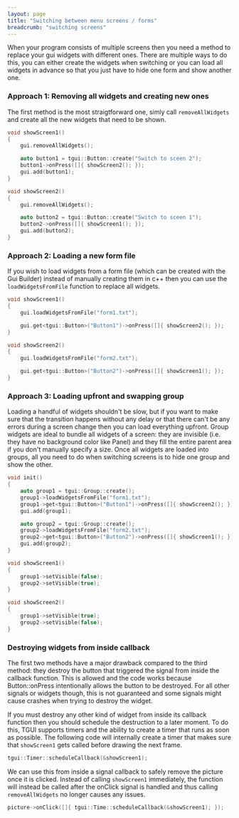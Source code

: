 ```yaml
---
layout: page
title: "Switching between menu screens / forms"
breadcrumb: "switching screens"
---
```


When your program consists of multiple screens then you need a method to replace your gui widgets with different ones. There are multiple ways to do this, you can either create the widgets when switching or you can load all widgets in advance so that you just have to hide one form and show another one.

### Approach 1: Removing all widgets and creating new ones

The first method is the most straigtforward one, simly call `removeAllWidgets` and create all the new widgets that need to be shown.
```c++
void showScreen1()
{
    gui.removeAllWidgets();

    auto button1 = tgui::Button::create("Switch to sceen 2");
    button1->onPress([]{ showScreen2(); });
    gui.add(button1);
}

void showScreen2()
{
    gui.removeAllWidgets();

    auto button2 = tgui::Button::create("Switch to sceen 1");
    button2->onPress([]{ showScreen1(); });
    gui.add(button2);
}
```

### Approach 2: Loading a new form file

If you wish to load widgets from a form file (which can be created with the Gui Builder) instead of manually creating them in c++ then you can use the `loadWidgetsFromFile` function to replace all widgets.
```c++
void showScreen1()
{
    gui.loadWidgetsFromFile("form1.txt");

    gui.get<tgui::Button>("Button1")->onPress([]{ showScreen2(); });
}

void showScreen2()
{
    gui.loadWidgetsFromFile("form2.txt");

    gui.get<tgui::Button>("Button2")->onPress([]{ showScreen1(); });
}
```

### Approach 3: Loading upfront and swapping group

Loading a handful of widgets shouldn't be slow, but if you want to make sure that the transition happens without any delay or that there can't be any errors during a screen change then you can load everything upfront. Group widgets are ideal to bundle all widgets of a screen: they are invisible (i.e. they have no background color like Panel) and they fill the entire parent area if you don't manually specify a size. Once all widgets are loaded into groups, all you need to do when switching screens is to hide one group and show the other.
```c++
void init()
{
    auto group1 = tgui::Group::create();
    group1->loadWidgetsFromFile("form1.txt");
    group1->get<tgui::Button>("Button1")->onPress([]{ showScreen2(); });
    gui.add(group1);

    auto group2 = tgui::Group::create();
    group2->loadWidgetsFromFile("form2.txt");
    group2->get<tgui::Button>("Button2")->onPress([]{ showScreen1(); });
    gui.add(group2);
}

void showScreen1()
{
    group1->setVisible(false);
    group2->setVisible(true);
}

void showScreen2()
{
    group1->setVisible(true);
    group2->setVisible(false);
}
```

### Destroying widgets from inside callback

The first two methods have a major drawback compared to the third method: they destroy the button that triggered the signal from inside the callback function. This is allowed and the code works because Button::onPress intentionally allows the button to be destroyed. For all other signals or widgets though, this is not guaranteed and some signals might cause crashes when trying to destroy the widget.

If you must destroy any other kind of widget from inside its callback function then you should schedule the destruction to a later moment. To do this, TGUI supports timers and the ability to create a timer that runs as soon as possible. The following code will internally create a timer that makes sure that `showScreen1` gets called before drawing the next frame.
```c++
tgui::Timer::scheduleCallback(&showScreen1);
```

We can use this from inside a signal callback to safely remove the picture once it is clicked. Instead of calling `showScreen1` immediately, the function will instead be called after the onClick signal is handled and thus calling `removeAllWidgets` no longer causes any issues.
```c++
picture->onClick([]{ tgui::Time::scheduleCallback(&showScreen1); });
```
